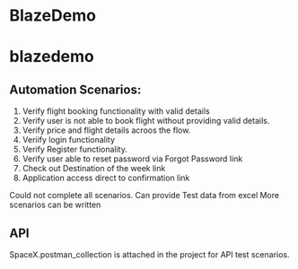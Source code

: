 # BlazeDemo

# blazedemo
Automation Scenarios:
----------------------------------
1. Verify flight booking functionality with valid details
2. Verify user is not able to book flight without providing valid details.
3. Verify price and flight details acroos the flow.
4. Veriify login functionality
5. Verify Register functionality.
6. Verify user able to reset password via Forgot Password link
7. Check out Destination of the week link
8. Application access direct to confirmation link


Could not complete all scenarios. 
Can provide Test data from excel
More scenarios can be written


API
-------------
SpaceX.postman_collection is attached in the project for API test scenarios.


